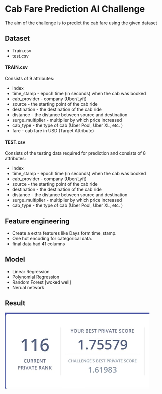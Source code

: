 
# Cab Fare Prediction AI Challenge

The aim of the challenge is to predict the cab fare using the given dataset


## Dataset

- Train.csv
- test.csv

#### TRAIN.csv 
Consists of 9 attributes:

- index
- time_stamp - epoch time (in seconds) when the cab was booked
- cab_provider - company (Uber/Lyft)
- source - the starting point of the cab ride
- destination - the destination of the cab ride
- distance - the distance between source and destination
- surge_multiplier - multiplier by which price increased
- cab_type - the type of cab (Uber Pool, Uber XL, etc. )
- fare - cab fare in USD (Target Attribute)

#### TEST.csv 
Consists of the testing data required for prediction and consists of 8 attributes:

- index
- time_stamp - epoch time (in seconds) when the cab was booked
- cab_provider - company (Uber/Lyft)
- source - the starting point of the cab ride
- destination - the destination of the cab ride
- distance - the distance between source and destination
- surge_multiplier - multiplier by which price increased
- cab_type - the type of cab (Uber Pool, Uber XL, etc. )

## Feature engineering 

- Create a extra features like Days form time_stamp.
- One hot encoding for categorical data.
- final data had 41 columns 

## Model 

- Linear Regression 
- Polynomial Regression
- Random Forest [woked well]
- Nerual network 

## Result









  


![](https://github.com/sheikharris/Cab_Fare_Prediction_Challenge/blob/main/image/Annotation%202021-09-21%20214309.jpg)


  
